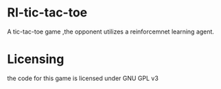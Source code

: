 # Rl-tic-tac-toe
A tic-tac-toe game ,the opponent utilizes a reinforcemnet learning agent.

# Licensing 
the code for this game is licensed under GNU GPL v3
